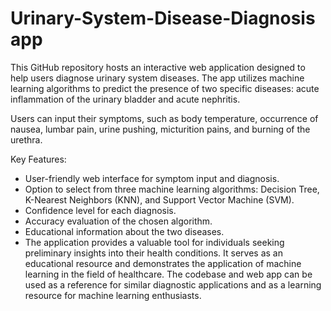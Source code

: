 # Urinary-System-Disease-Diagnosis app


This GitHub repository hosts an interactive web application designed to help users diagnose urinary system diseases. The app utilizes machine learning algorithms to predict the presence of two specific diseases: 
acute inflammation of the urinary bladder and acute nephritis.

Users can input their symptoms, such as body temperature, occurrence of nausea, lumbar pain, urine pushing, micturition pains, and burning of the urethra.

Key Features:

- User-friendly web interface for symptom input and diagnosis.
- Option to select from three machine learning algorithms: Decision Tree, K-Nearest Neighbors (KNN), and Support Vector Machine (SVM).
- Confidence level for each diagnosis.
- Accuracy evaluation of the chosen algorithm.
- Educational information about the two diseases.
- The application provides a valuable tool for individuals seeking preliminary insights into their health conditions. It serves as an educational resource and demonstrates the application of machine learning in the field of healthcare. The codebase and web app can be used as a reference for similar diagnostic applications and as a learning resource for machine learning enthusiasts.
